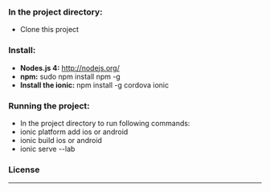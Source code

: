 
### <i class="icon-folder-open"></i> In the project directory:
- Clone this project

### <i class="icon-download"></i> Install:
- **Nodes.js 4:** http://nodejs.org/
- **npm:** sudo npm install npm -g
- **Install the ionic:** npm install -g cordova ionic

### <i class="icon-cog"></i> Running the project:
- In the project directory to run following commands:
- ionic platform add ios or android
- ionic build ios or android
- ionic serve --lab

### License
- - -
